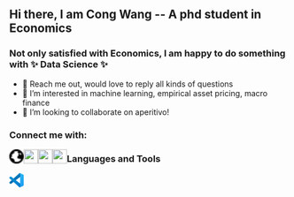## Hi there, I am Cong Wang -- A phd student in Economics

### Not only satisfied with Economics, I am happy to do something with ✨ Data Science ✨ 
- 👋 Reach me out, would love to reply all kinds of questions
- 👀 I’m interested in machine learning, empirical asset pricing, macro finance
- 💞️ I’m looking to collaborate on aperitivo!

### Connect me with:
[<img align="left" height="26px" width="26px" src="https://raw.githubusercontent.com/iconic/open-iconic/master/svg/globe.svg" />][website]
[<img align="left" height="26px" width="26px" src="https://unpkg.com/simple-icons@v7/icons/twitter.svg" />][twitter]
[<img align="left" height="26px" width="26px" src="https://unpkg.com/simple-icons@v7/icons/linkedin.svg" />][linkedin]
[<img align="left" height="26px" width="26px" src="https://unpkg.com/simple-icons@v7/icons/r.svg" />][r]

### Languages and Tools
[<img align="left" height="26px" width="26px" src="https://raw.githubusercontent.com/github/explore/80688e429a7d4ef2fca1e823517d3494d/topics/visual-studio-code/visual-studio-code.png" />][website]



<br />
<br />

[website]: https://congwang.org
[twitter]: https://twitter.com/hopsss131
[linkedin]: https://www.linkedin.com/in/cong-wang131
[r]: https://rpubs.com/CongWang141

<!---
CongWang141/CongWang141 is a ✨ special ✨ repository because its `README.md` (this file) appears on your GitHub profile.
You can click the Preview link to take a look at your changes.
--->

